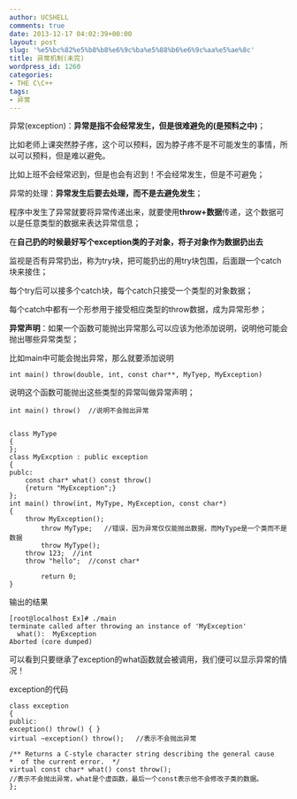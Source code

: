```yaml
---
author: UCSHELL
comments: true
date: 2013-12-17 04:02:39+00:00
layout: post
slug: '%e5%bc%82%e5%b8%b8%e6%9c%ba%e5%88%b6%e6%9c%aa%e5%ae%8c'
title: 异常机制(未完)
wordpress_id: 1260
categories:
- THE C\C++
tags:
- 异常
---
```


异常(exception)：**异常是指不会经常发生，但是很难避免的(是预料之中)**；

比如老师上课突然脖子疼，这个可以预料，因为脖子疼不是不可能发生的事情，所以可以预料，但是难以避免。

比如上班不会经常迟到，但是也会有迟到！不会经常发生，但是不可避免；

异常的处理：**异常发生后要去处理，而不是去避免发生**；

程序中发生了异常就要将异常传递出来，就要使用**throw+数据**传递，这个数据可以是任意类型的数据来表达异常信息；

在**自己扔的时候最好写个exception类的子对象，将子对象作为数据扔出去**

监视是否有异常扔出，称为try块，把可能扔出的用try块包围，后面跟一个catch块来接住；

每个try后可以接多个catch块，每个catch只接受一个类型的对象数据；

每个catch中都有一个形参用于接受相应类型的throw数据，成为异常形参；

**异常声明**：如果一个函数可能抛出异常那么可以应该为他添加说明，说明他可能会抛出哪些异常类型；

比如main中可能会抛出异常，那么就要添加说明

    
    int main() throw(double, int, const char**, MyTyep, MyException)


说明这个函数可能抛出这些类型的异常叫做异常声明；

    
    int main() throw()	//说明不会抛出异常

    
    class MyType
    {
    };
    class MyExcption : public exception 
    {
    publc:
    	const char* what() const throw()
    	{return "MyException";}
    };
    int main() throw(int, MyType, MyException, const char*)
    {
    	throw MyException();
            throw MyType;	//错误，因为异常仅仅能抛出数据，而MyType是一个类而不是数据
            throw MyType();
    	throw 123;	//int
    	throw "hello";	//const char*
    
            return 0;
    }




输出的结果

    
    [root@localhost Ex]# ./main
    terminate called after throwing an instance of 'MyException'
      what():  MyException
    Aborted (core dumped)


可以看到只要继承了exception的what函数就会被调用，我们便可以显示异常的情况！

exception的代码

    
    class exception
    {
    public:
    exception() throw() { }
    virtual ~exception() throw();	//表示不会抛出异常
    
    /** Returns a C-style character string describing the general cause
    *  of the current error.  */
    virtual const char* what() const throw();
    //表示不会抛出异常，what是个虚函数，最后一个const表示他不会修改子类的数据。
    };
